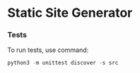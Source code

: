 # Static Site Generator

### Tests

To run tests, use command:

```python
python3 -m unittest discover -s src
```